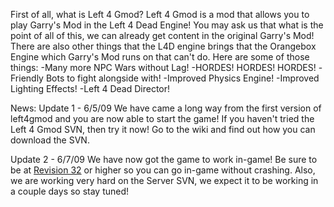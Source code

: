 First of all, what is Left 4 Gmod? Left 4 Gmod is a mod that allows you to play Garry's Mod in the Left 4 Dead Engine! You may ask us that what is the point of all of this, we can already get content in the original Garry's Mod! There are also other things that the L4D engine brings that the Orangebox Engine which Garry's Mod runs on that can't do. Here are some of those things:
-Many more NPC Wars without Lag!
-HORDES! HORDES! HORDES!
-Friendly Bots to fight alongside with!
-Improved Physics Engine!
-Improved Lighting Effects!
-Left 4 Dead Director!

News:
Update 1 - 6/5/09
We have came a long way from the first version of left4gmod and you are now able to start the game! If you haven't tried the Left 4 Gmod SVN, then try it now! Go to the wiki and find out how you can download the SVN.


Update 2 - 6/7/09
We have now got the game to work in-game! Be sure to be at [Revision 32](https://code.google.com/p/left4gmod/source/detail?r=32) or higher so you can go in-game without crashing. Also, we are working very hard on the Server SVN, we expect it to be working in a couple days so stay tuned!
